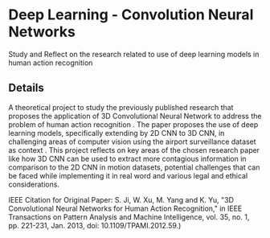 # Deep Learning - Convolution Neural Networks 
Study and Reflect on the research related to use of deep learning models in human action recognition

## Details
A theoretical project to study  the previously published research that proposes the application of 3D Convolutional Neural Network to address the problem of human action recognition . The paper proposes the use of deep learning models, specifically extending by 2D CNN to 3D CNN, in challenging areas of computer vision using the airport surveillance dataset as context . This project reflects on key areas of the chosen research paper like how 3D CNN can be used to extract more contagious information in comparison to the 2D CNN in motion datasets, potential challenges that can be faced while implementing it  in real word and various legal and ethical considerations.  


IEEE Citation for Original Paper: S. Ji, W. Xu, M. Yang and K. Yu, "3D Convolutional Neural Networks for Human Action Recognition," in IEEE Transactions on Pattern Analysis and Machine Intelligence, vol. 35, no. 1, pp. 221-231, Jan. 2013, doi: 10.1109/TPAMI.2012.59.)

